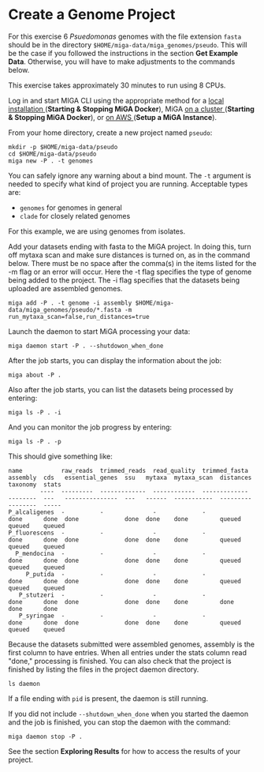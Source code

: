 # Create a Genome Project

For this exercise 6 _Psuedomonas_ genomes with the file extension `fasta` should be in the directory `$HOME/miga-data/miga_genomes/pseudo`. This will be the case if you followed the instructions in the section **Get Example Data**. Otherwise, you will have to make adjustments to the commands below.

This exercise takes approximately 30 minutes to run using 8 CPUs.

Log in and start MIGA CLI using the appropriate method for a [local installation ](../starting-miga/starting-miga.md#starting-local-miga-cli)(**Starting & Stopping MiGA Docker**), MiGA [on a cluster ](../starting-miga/starting-miga.md#starting-miga-singularity)(**Starting & Stopping MiGA Docker**), or [on AWS ](../aws/miga\_aws\_setup.md#log-into-miga-cli-using-a-terminal) (**Setup a MiGA Instance**).

From your home directory, create a new project named `pseudo`:

```
mkdir -p $HOME/miga-data/pseudo
cd $HOME/miga-data/pseudo
miga new -P . -t genomes
```

You can safely ignore any warning about a bind mount. The `-t` argument is needed to specify what kind of project you are running. Acceptable types are:  

* `genomes` for genomes in general
* `clade` for closely related genomes

For this example, we are using genomes from isolates.

Add your datasets ending with fasta to the MiGA project. In doing this, turn off mytaxa scan and make sure distances is turned on, as in the command below. There must be no space after the comma(s) in the items listed for the -m flag or an error will occur. Here the -t flag specifies the type of genome being added to the project. The -i flag specifies that the datasets being uploaded are assembled genomes.

```
miga add -P . -t genome -i assembly $HOME/miga-data/miga_genomes/pseudo/*.fasta -m run_mytaxa_scan=false,run_distances=true
```

Launch the daemon to start MiGA processing your data:

```
miga daemon start -P . --shutdowon_when_done
```

After the job starts, you can display the information about the job:

```
miga about -P .
```

Also after the job starts, you can list the datasets being processed by entering:

```
miga ls -P . -i
```

And you can monitor the job progress by entering:

```
miga ls -P . -p
```

This should give something like:

```
name           raw_reads  trimmed_reads  read_quality  trimmed_fasta  assembly  cds   essential_genes  ssu   mytaxa  mytaxa_scan  distances  taxonomy  stats
         ----  ---------  -------------  ------------  -------------  --------  ---   ---------------  ---   ------  -----------  ---------  --------  -----
P_alcaligenes  -          -              -             -              done      done  done             done  done    done         queued     queued    queued
P_fluorescens  -          -              -             -              done      done  done             done  done    done         queued     queued    queued
  P_mendocina  -          -              -             -              done      done  done             done  done    done         queued     queued    queued
     P_putida  -          -              -             -              done      done  done             done  done    done         queued     queued    queued
   P_stutzeri  -          -              -             -              done      done  done             done  done    done         done       done      done
   P_syringae  -          -              -             -              done      done  done             done  done    done         queued     queued    queued
```

Because the datasets submitted were assembled genomes, assembly is the first column to have entries. When all entries under the stats column read "done," processing is finished. You can also check that the project is finished by listing the files in the project daemon directory.  

```
ls daemon
```

If a file ending with `pid` is present, the daemon is still running.

If you did not include `--shutdown_when_done` when you started the daemon and the job is finished, you can stop the daemon with the command:

```
miga daemon stop -P .
```

See the section **Exploring Results** for how to access the results of your project.
